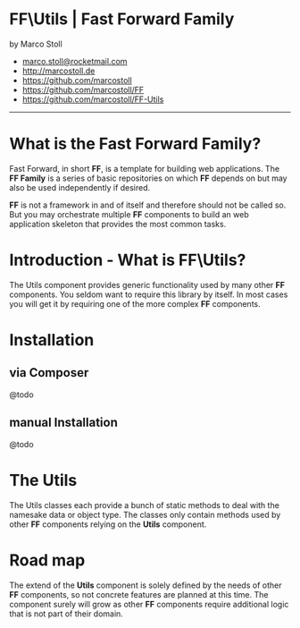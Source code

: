 FF\Utils | Fast Forward Family
========================================================================================================================

by Marco Stoll

- <marco.stoll@rocketmail.com>
- <http://marcostoll.de>
- <https://github.com/marcostoll>
- <https://github.com/marcostoll/FF>
- <https://github.com/marcostoll/FF-Utils>
------------------------------------------------------------------------------------------------------------------------

# What is the Fast Forward Family?
Fast Forward, in short **FF**, is a template for building web applications. The **FF Family** is a series of basic
repositories on which **FF** depends on but may also be used independently if desired.

**FF** is not a framework in and of itself and therefore should not be called so. But you may orchestrate multiple 
**FF** components to build an web application skeleton that provides the most common tasks.

# Introduction - What is FF\Utils?

The Utils component provides generic functionality used by many other **FF** components. You seldom want to require
this library by itself. In most cases you will get it by requiring one of the more complex **FF** components.

# Installation

## via Composer

@todo

## manual Installation

@todo

# The Utils

The Utils classes each provide a bunch of static methods to deal with the namesake data or object type. The classes
only contain methods used by other **FF** components relying on the **Utils** component.

# Road map

The extend of the **Utils** component is solely defined by the needs of other **FF** components, so not concrete 
features are planned at this time. The component surely will grow as other **FF** components require additional logic 
that is not part of their domain.